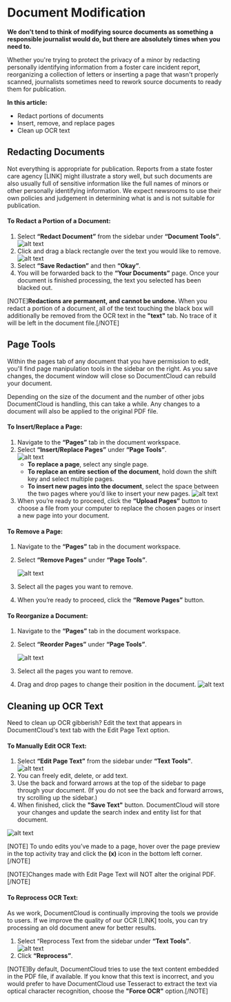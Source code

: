# Document Modification
**We don't tend to think of modifying source documents as something a responsible journalist would do, but there are absolutely times when you need to.**

Whether you're trying to protect the privacy of a minor by redacting personally identifying information from a foster care incident report, reorganizing a collection of letters or inserting a page that wasn't properly scanned, journalists sometimes need to rework source documents to ready them for publication. 

**In this article:**
* Redact portions of documents
* Insert, remove, and replace pages
* Clean up OCR text


## Redacting Documents
Not everything is appropriate for publication. Reports from a state foster care agency [LINK] might illustrate a story well, but such documents are also usually full of sensitive information like the full names of minors or other personally identifying information. We expect newsrooms to use their own policies and judgement in determining what is and is not suitable for publication.

#### To Redact a Portion of a Document:

1. Select **“Redact Document”** from the sidebar under **“Document Tools”**.    
    ![alt text](../images/document_modification/redact.png)
2. Click and drag a black rectangle over the text you would like to remove.
    ![alt text](../images/document_modification/document_modification1.gif)
3. Select **“Save Redaction”** and then **“Okay”**. 
4. You will be forwarded back to the **“Your Documents”** page. Once your document is finished processing, the text you selected has been blacked out.

[NOTE]**Redactions are permanent, and cannot be undone.** When you redact a portion of a document, all of the text touching the black box will additionally be removed from the OCR text in the **"text"** tab. No trace of it will be left in the document file.[/NOTE]

## Page Tools

Within the pages tab of any document that you have permission to edit, you'll find page manipulation tools in the sidebar on the right. As you save changes, the document window will close so DocumentCloud can rebuild your document.

Depending on the size of the document and the number of other jobs DocumentCloud is handling, this can take a while. Any changes to a document will also be applied to the original PDF file.

#### To Insert/Replace a Page:

1. Navigate to the **“Pages”** tab in the document workspace.
2. Select **“Insert/Replace Pages”** under **“Page Tools”**.    
    ![alt text](../images/document_modification/insertpage.png)
    * **To replace a page**, select any single page.
    * **To replace an entire section of the document**, hold down the shift key and select multiple pages.
    * **To insert new pages into the document**, select the space between the two pages where you’d like to insert your new pages.
![alt text](../images/document_modification/document_modification2.gif)
6. When you’re ready to proceed, click the **“Upload Pages”** button to choose a file from your computer to replace the chosen pages or insert a new page into your document.

#### To Remove a Page:

1. Navigate to the **“Pages”** tab in the document workspace.
2. Select **“Remove Pages”** under **“Page Tools”**.

    ![alt text](../images/document_modification/removepage.png)
3. Select all the pages you want to remove.
4. When you’re ready to proceed, click the **“Remove Pages”** button.


#### To Reorganize a Document:

1. Navigate to the **“Pages”** tab in the document workspace.
2. Select **“Reorder Pages”** under **“Page Tools”**.

    ![alt text](../images/document_modification/reorderpage.png)
3. Select all the pages you want to remove.
3. Drag and drop pages to change their position in the document.
    ![alt text](../images/document_modification/document_modification4.gif)

## Cleaning up OCR Text

Need to clean up OCR gibberish? Edit the text that appears in DocumentCloud's text tab with the Edit Page Text option. 

#### To Manually Edit OCR Text:

1. Select **“Edit Page Text”** from the sidebar under **“Text Tools”**.             
    ![alt text](../images/document_modification/editpage.png)
2. You can freely edit, delete, or add text. 
3. Use the back and forward arrows at the top of the sidebar to page through your document. (If you do not see the back and forward arrows, try scrolling up the sidebar.)
4. When finished, click the **"Save Text"** button. DocumentCloud will store your changes and update the search index and entity list for that document. 

![alt text](../images/document_modification/document_modification3.png)


[NOTE] To undo edits you’ve made to a page, hover over the page preview in the top activity tray and click the **(x)** icon in the bottom left corner.[/NOTE]

[NOTE]Changes made with Edit Page Text will NOT alter the original PDF.[/NOTE]

#### To Reprocess OCR Text:

As we work, DocumentCloud is continually improving the tools we provide to users. If we improve the quality of our OCR [LINK] tools, you can try processing an old document anew for better results. 

1. Select “Reprocess Text from the sidebar under **“Text Tools”**.           
    ![alt text](../images/document_modification/reprocess.png)
2. Click **“Reprocess”**.

[NOTE]By default, DocumentCloud tries to use the text content embedded in the PDF file, if available. If you know that this text is incorrect, and you would prefer to have DocumentCloud use Tesseract to extract the text via optical character recognition, choose the **"Force OCR"** option.[/NOTE]



